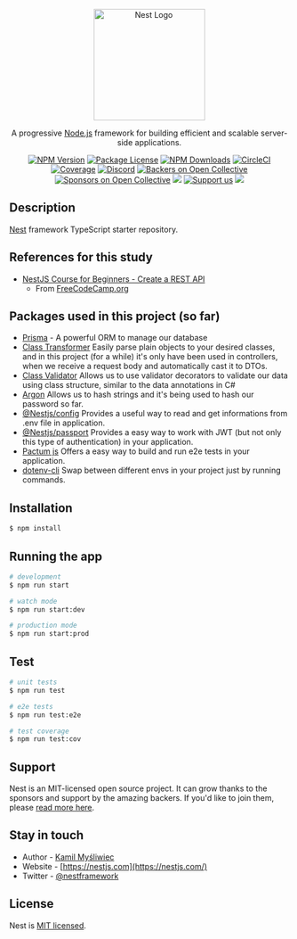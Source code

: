 <p align="center">
  <a href="http://nestjs.com/" target="blank"><img src="https://nestjs.com/img/logo-small.svg" width="200" alt="Nest Logo" /></a>
</p>

[circleci-image]: https://img.shields.io/circleci/build/github/nestjs/nest/master?token=abc123def456
[circleci-url]: https://circleci.com/gh/nestjs/nest

  <p align="center">A progressive <a href="http://nodejs.org" target="_blank">Node.js</a> framework for building efficient and scalable server-side applications.</p>
    <p align="center">
<a href="https://www.npmjs.com/~nestjscore" target="_blank"><img src="https://img.shields.io/npm/v/@nestjs/core.svg" alt="NPM Version" /></a>
<a href="https://www.npmjs.com/~nestjscore" target="_blank"><img src="https://img.shields.io/npm/l/@nestjs/core.svg" alt="Package License" /></a>
<a href="https://www.npmjs.com/~nestjscore" target="_blank"><img src="https://img.shields.io/npm/dm/@nestjs/common.svg" alt="NPM Downloads" /></a>
<a href="https://circleci.com/gh/nestjs/nest" target="_blank"><img src="https://img.shields.io/circleci/build/github/nestjs/nest/master" alt="CircleCI" /></a>
<a href="https://coveralls.io/github/nestjs/nest?branch=master" target="_blank"><img src="https://coveralls.io/repos/github/nestjs/nest/badge.svg?branch=master#9" alt="Coverage" /></a>
<a href="https://discord.gg/G7Qnnhy" target="_blank"><img src="https://img.shields.io/badge/discord-online-brightgreen.svg" alt="Discord"/></a>
<a href="https://opencollective.com/nest#backer" target="_blank"><img src="https://opencollective.com/nest/backers/badge.svg" alt="Backers on Open Collective" /></a>
<a href="https://opencollective.com/nest#sponsor" target="_blank"><img src="https://opencollective.com/nest/sponsors/badge.svg" alt="Sponsors on Open Collective" /></a>
  <a href="https://paypal.me/kamilmysliwiec" target="_blank"><img src="https://img.shields.io/badge/Donate-PayPal-ff3f59.svg"/></a>
    <a href="https://opencollective.com/nest#sponsor"  target="_blank"><img src="https://img.shields.io/badge/Support%20us-Open%20Collective-41B883.svg" alt="Support us"></a>
  <a href="https://twitter.com/nestframework" target="_blank"><img src="https://img.shields.io/twitter/follow/nestframework.svg?style=social&label=Follow"></a>
</p>
  <!--[![Backers on Open Collective](https://opencollective.com/nest/backers/badge.svg)](https://opencollective.com/nest#backer)
  [![Sponsors on Open Collective](https://opencollective.com/nest/sponsors/badge.svg)](https://opencollective.com/nest#sponsor)-->

## Description

[Nest](https://github.com/nestjs/nest) framework TypeScript starter repository.

## References for this study
- [NestJS Course for Beginners - Create a REST API](https://www.youtube.com/watch?v=GHTA143_b-s&pp=ygUvbmVzdGpzIGNvdXJzZSBmb3IgYmVnaW5uZXJzIC0gY3JlYXRlIGEgcmVzdCBhcGk%3D) 
  - From [FreeCodeCamp.org](https://www.freecodecamp.org/)

## Packages used in this project (so far)
- [Prisma](https://www.prisma.io/?via=start&gad_source=1&gclid=CjwKCAjwjeuyBhBuEiwAJ3vuoezRjqb6S2-aVUJCCaY-6COp6Rpj1Bb3Z2IfNQgvLMyats_Ycv5cQxoCZTEQAvD_BwE) - A powerful ORM to manage our database
- [Class Transformer](https://www.npmjs.com/package/@nestjs/class-transformer) Easily parse plain objects to your desired classes, and in this project (for a while) it's only have been used in controllers, when we receive a request body and automatically cast it to DTOs.
- [Class Validator](https://www.npmjs.com/package/@nestjs/class-validator) Allows us to use validator decorators to validate our data using class structure, similar to the data annotations in C#
- [Argon](https://github.com/ranisalt/node-argon2#readme) Allows us to hash strings and it's being used to hash our password so far.
- [@Nestjs/config](https://docs.nestjs.com/techniques/configuration) Provides a useful way to read and get informations from .env file in application.
- [@Nestjs/passport](https://docs.nestjs.com/recipes/passport) Provides a easy way to work with JWT (but not only this type of authentication) in your application.
- [Pactum js](https://pactumjs.github.io/) Offers a easy way to build and run e2e tests in your application.
- [dotenv-cli](https://www.npmjs.com/package/dotenv-cli) Swap between different envs in your project just by running commands.

## Installation

```bash
$ npm install
```

## Running the app

```bash
# development
$ npm run start

# watch mode
$ npm run start:dev

# production mode
$ npm run start:prod
```

## Test

```bash
# unit tests
$ npm run test

# e2e tests
$ npm run test:e2e

# test coverage
$ npm run test:cov
```

## Support

Nest is an MIT-licensed open source project. It can grow thanks to the sponsors and support by the amazing backers. If you'd like to join them, please [read more here](https://docs.nestjs.com/support).

## Stay in touch

- Author - [Kamil Myśliwiec](https://kamilmysliwiec.com)
- Website - [https://nestjs.com](https://nestjs.com/)
- Twitter - [@nestframework](https://twitter.com/nestframework)

## License

Nest is [MIT licensed](LICENSE).
